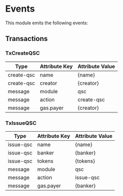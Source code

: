 # Events

This module emits the following events:

## Transactions

### TxCreateQSC

| Type                 | Attribute Key    | Attribute Value      |
|----------------------|------------------|----------------------|
| create-qsc           | name             | {name}               |
| create-qsc           | creator          | {creator}            |
| message              | module           | qsc                  |
| message              | action           | create-qsc           |
| message              | gas.payer        | {creator}            |

### TxIssueQSC

| Type                 | Attribute Key    | Attribute Value      |
|----------------------|------------------|----------------------|
| issue-qsc            | name             | {name}               |
| issue-qsc            | banker           | {banker}             |
| issue-qsc            | tokens           | {tokens}             |
| message              | module           | qsc                  |
| message              | action           | issue-qsc            |
| message              | gas.payer        | {banker}             |